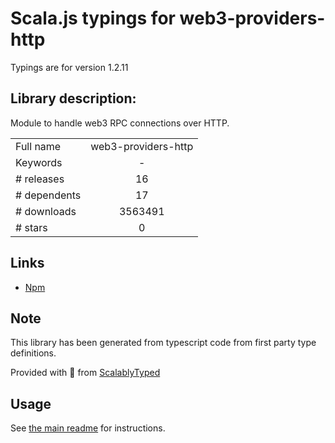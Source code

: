 
# Scala.js typings for web3-providers-http

Typings are for version 1.2.11

## Library description:
Module to handle web3 RPC connections over HTTP.

|                    |                 |
| ------------------ | :-------------: |
| Full name          | web3-providers-http |
| Keywords           | - |
| # releases         | 16 |
| # dependents       | 17 |
| # downloads        | 3563491 |
| # stars            | 0 |

## Links
- [Npm](https://www.npmjs.com/package/web3-providers-http)
    


## Note
This library has been generated from typescript code from first party type definitions.

Provided with :purple_heart: from [ScalablyTyped](https://github.com/oyvindberg/ScalablyTyped)

## Usage
See [the main readme](../../readme.md) for instructions.


